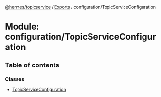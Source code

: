 [@hermes/topicservice](../README.md) / [Exports](../modules.md) / configuration/TopicServiceConfiguration

# Module: configuration/TopicServiceConfiguration

## Table of contents

### Classes

- [TopicServiceConfiguration](../classes/configuration_topicserviceconfiguration.topicserviceconfiguration.md)
